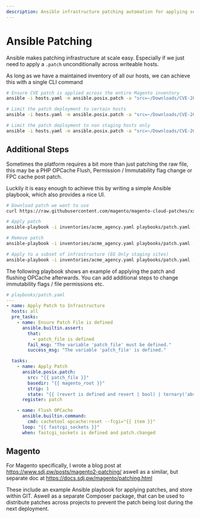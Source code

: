 ```yaml
---
description: Ansible infrastructure patching automation for applying security patches at scale across multiple hosts.
---
```

# Ansible Patching

Ansible makes patching infrastructure at scale easy. Especially if we just need to apply a `.patch` unconditionally across writeable hosts.

As long as we have a maintained inventory of all our hosts, we can achieve this with a single CLI command

```sh
# Ensure CVE patch is applied across the entire Magento inventory
ansible -i hosts.yaml -m ansible.posix.patch -a "src=~/Downloads/CVE-2025-54236.patch basedir={{project_root}} strip=1" magento

# Limit the patch deployment to certain hosts
ansible -i hosts.yaml -m ansible.posix.patch -a "src=~/Downloads/CVE-2025-54236.patch basedir={{project_root}} strip=1" magento --limit "client1"

# Limit the patch deployment to non staging hosts only
ansible -i hosts.yaml -m ansible.posix.patch -a "src=~/Downloads/CVE-2025-54236.patch basedir={{project_root}} strip=1" magento --limit "*-staging"
```

## Additional Steps

Sometimes the platform requires a bit more than just patching the raw file, this may be a PHP OPCache Flush, Permission / Immutability flag change or FPC cache post patch.

Luckily it is easy enough to achieve this by writing a simple Ansible playbook, which also provides a nice UI.

```sh
# Download patch we want to use 
curl https://raw.githubusercontent.com/magento/magento-cloud-patches/xxxx.patch > patches/CVE-2025-54236.patch

# Apply patch
ansible-playbook -i inventories/acme_agency.yaml playbooks/patch.yaml -e patch_file=patches/CVE-2025-54236.patch

# Remove patch
ansible-playbook -i inventories/acme_agency.yaml playbooks/patch.yaml -e patch_file=patches/CVE-2025-54236.patch -e revert=1

# Apply to a subset of infrastructure (EG Only staging sites)
ansible-playbook -i inventories/acme_agency.yaml playbooks/patch.yaml -e patch_file=patches/CVE-2025-54236.patch --limit "*-staging"
```

The following playbook shows an example of applying the patch and flushing OPCache afterwards. You can add additional steps to change immutability flags / file permissions etc.

```yaml
# playbooks/patch.yaml
---
- name: Apply Patch to Infrastructure
  hosts: all
  pre_tasks:
    - name: Ensure Patch File is defined
      ansible.builtin.assert:
        that:
          - patch_file is defined
        fail_msg: "The variable 'patch_file' must be defined."
        success_msg: "The variable 'patch_file' is defined."

  tasks:
    - name: Apply Patch
      ansible.posix.patch:
        src: "{{ patch_file }}"
        basedir: "{{ magento_root }}"
        strip: 1
        state: "{{ (revert is defined and revert | bool) | ternary('absent', 'present') }}"
      register: patch

    - name: Flush OPCache
      ansible.builtin.command: 
        cmd: cachetool opcache:reset --fcgi="{{ item }}"
      loop: "{{ fastcgi_sockets }}"
      when: fastcgi_sockets is defined and patch.changed
```


## Magento

For Magento specifically, I wrote a blog post at https://www.sdj.pw/posts/magento2-patching/ aswell as a similar, but separate doc at https://docs.sdj.pw/magento/patching.html

These include an example Ansible playbook for applying patches, and store within GIT. Aswell as a separate Composer package, that can be used to distribute patches across projects to prevent the patch being lost during the next deployment.